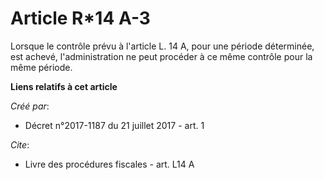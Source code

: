 # Article R*14 A-3

Lorsque le contrôle prévu à l'article L. 14 A, pour une période déterminée, est achevé, l'administration ne peut procéder à
ce même contrôle pour la même période.

**Liens relatifs à cet article**

_Créé par_:

  - Décret n°2017-1187 du 21 juillet 2017 - art. 1

_Cite_:

  - Livre des procédures fiscales - art. L14 A
